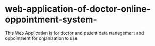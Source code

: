 # web-application-of-doctor-online-oppointment-system-
This Web Application is  for doctor and patient data management  and oppointment for organization to use
